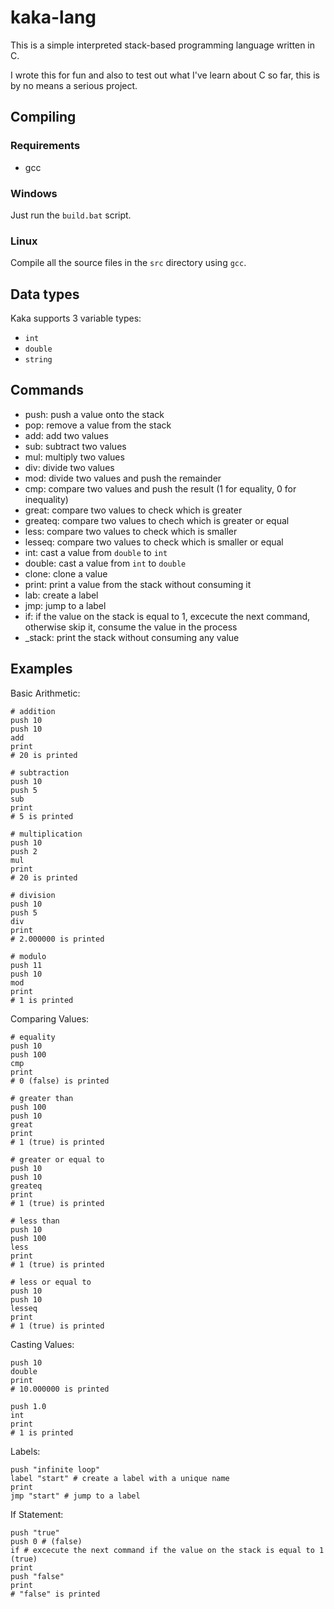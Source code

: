 # kaka-lang
This is a simple interpreted stack-based programming language written in C.

I wrote this for fun and also to test out what I've learn about C so far, this is by no means a serious project.

## Compiling

### Requirements
- gcc

### Windows

Just run the `build.bat` script.

### Linux

Compile all the source files in the `src` directory using `gcc`.

## Data types

Kaka supports 3 variable types:
- `int`
- `double`
- `string`

## Commands
- push: push a value onto the stack
- pop: remove a value from the stack
- add: add two values 
- sub: subtract two values
- mul: multiply two values
- div: divide two values
- mod: divide two values and push the remainder
- cmp: compare two values and push the result (1 for equality, 0 for inequality)
- great: compare two values to check which is greater
- greateq: compare two values to chech which is greater or equal
- less: compare two values to check which is smaller
- lesseq: compare two values to check which is smaller or equal
- int: cast a value from `double` to `int`
- double: cast a value from `int` to `double`
- clone: clone a value
- print: print a value from the stack without consuming it
- lab: create a label
- jmp: jump to a label
- if: if the value on the stack is equal to 1, excecute the next command, otherwise skip it, consume the value in the process
- \_stack: print the stack without consuming any value

## Examples

Basic Arithmetic:
```
# addition
push 10
push 10
add
print
# 20 is printed

# subtraction
push 10
push 5
sub
print
# 5 is printed

# multiplication
push 10
push 2
mul
print
# 20 is printed

# division
push 10
push 5
div
print
# 2.000000 is printed

# modulo
push 11
push 10
mod
print
# 1 is printed
```

Comparing Values:
```
# equality
push 10
push 100
cmp
print
# 0 (false) is printed

# greater than
push 100
push 10
great
print
# 1 (true) is printed

# greater or equal to
push 10
push 10
greateq
print
# 1 (true) is printed

# less than
push 10
push 100
less
print
# 1 (true) is printed

# less or equal to
push 10
push 10
lesseq
print
# 1 (true) is printed
```
Casting Values:
```
push 10
double
print
# 10.000000 is printed

push 1.0
int
print
# 1 is printed
```

Labels:
```
push "infinite loop"
label "start" # create a label with a unique name
print
jmp "start" # jump to a label
```

If Statement:
```
push "true"
push 0 # (false)
if # excecute the next command if the value on the stack is equal to 1 (true)
print
push "false"
print
# "false" is printed
```



